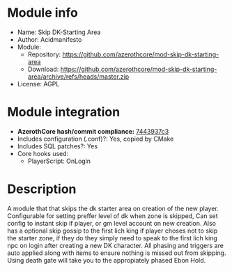 
# Module info

- Name: Skip DK-Starting Area
- Author: Acidmanifesto
- Module:
  + Repository: https://github.com/azerothcore/mod-skip-dk-starting-area
  + Download: https://github.com/azerothcore/mod-skip-dk-starting-area/archive/refs/heads/master.zip
- License: AGPL

# Module integration

- **AzerothCore hash/commit compliance:** [7443937c3](https://github.com/azerothcore/azerothcore-wotlk/commit/db2b380cebf19c014e75be229a7e4057443937c3)
- Includes configuration (.conf)?: Yes, copied by CMake
- Includes SQL patches?: Yes
- Core hooks used:
    + PlayerScript: OnLogin
# Description
A module that that skips the dk starter area on creation of the new player. Configurable for setting preffer level of dk when zone is skipped, Can set
config to instant skip if player, or gm level account on new creation. Also has a optional skip gossip to the first lich king if player choses not to
skip the starter zone, if they do they simply need to speak to the first lich king npc on login after creating a new DK character. All phasing and triggers
are auto applied along with items to ensure nothing is missed out from skipping. Using death gate will take you to the appropiately phased Ebon Hold.